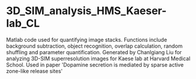 # 3D_SIM_analysis_HMS_Kaeser-lab_CL
Matlab code used for quantifying image stacks. Functions include background subtraction, object recognition, overlap calculation, random shuffling and parameter quantification.
Generated by Chanlgiang Liu for analyzing 3D-SIM superresolution images for Kaese lab at Harvard Medical School.
Used in paper 'Dopamine  secretion is mediated by sparse active zone-like release sites'
